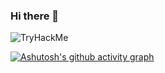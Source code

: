 ### Hi there 👋

<img src="https://tryhackme-badges.s3.amazonaws.com/Enes3078.png" alt="TryHackMe">

[![Ashutosh's github activity graph](https://github-readme-activity-graph.vercel.app/graph?username=Ashutosh00710&theme=github-compact)](https://github.com/ashutosh00710/github-readme-activity-graph)
